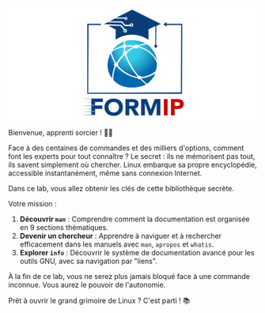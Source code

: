 ![Formip](../assets/formip_logo_padded.png)

Bienvenue, apprenti sorcier ! 🧙‍♂️

Face à des centaines de commandes et des milliers d'options, comment font les experts pour tout connaître ? Le secret : ils ne mémorisent pas tout, ils savent simplement où chercher. Linux embarque sa propre encyclopédie, accessible instantanément, même sans connexion Internet.

Dans ce lab, vous allez obtenir les clés de cette bibliothèque secrète.

Votre mission :
1.  **Découvrir `man`** : Comprendre comment la documentation est organisée en 9 sections thématiques.
2.  **Devenir un chercheur** : Apprendre à naviguer et à rechercher efficacement dans les manuels avec `man`, `apropos` et `whatis`.
3.  **Explorer `info`** : Découvrir le système de documentation avancé pour les outils GNU, avec sa navigation par "liens".

À la fin de ce lab, vous ne serez plus jamais bloqué face à une commande inconnue. Vous aurez le pouvoir de l'autonomie.

Prêt à ouvrir le grand grimoire de Linux ? C'est parti ! 📚